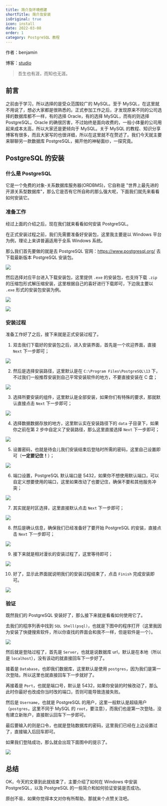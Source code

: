 ```yaml
---
title: 简介及环境搭建
shortTitle: 简介及安装
isOriginal: true
icon: install
date: 2022-03-08
order: 1
category: PostgreSQL 教程
---
```


作者：benjamin

博客：[studio](https://benjam1n.eu.org)

> 吾生也有涯，而知也无涯。

## 前言

之前由于学习，所以选择的是受众范围较广的 MySQL。至于 MySQL，在这里就不用说了，想必大家都是很熟悉的。正式参加工作之后，才发现原来不同的公司选择的数据库都不一样，有的选择 Oracle，有的选择 MySQL，而有的则选择 PostgreSQL。Oracle 的确很厉害，不过始终是面向收费的，一般小体量的公司用起来成本太高，所以大家还是更倾向于 MySQL。关于 MySQL 的教程、知识分享博客有很多，而且大家写的也很详细，所以在这里就不在赘述了。我们今天就主要来聊聊另一款数据库 PostgreSQL，揭开他的神秘面纱，一探究竟。

## PostgreSQL 的安装

### 什么是 PostgreSQL

它是一个免费的对象-关系数据库服务器(ORDBMS)，它自称是 "世界上最先进的开源关系型数据库"，那么它是否有它所自称的那么强大呢，下面我们就先来看看如何安装它。

### 准备工作

经过上面的介绍之后，现在我们就来看看如何安装 PostgreSQL。

在正式安装过程之前，我们先需要准备好安装包，这里我主要是以 Windows 平台为例，理论上来讲普遍适用于全系 Windows 系统。

那么我们首先要做的就是去 PostgreSQL 官网：https://www.postgresql.org/ 去下载最新版本 PostgreSQL 安装包。

![](./assets/20220308-pg-install-on-windows/off-website.png)

然后选择对应平台进入下载安装包，这里提供 `.exe` 的安装包，也支持下载 `.zip` 的压缩包形式解压缩安装，这里根据自己的喜好进行下载即可，下边我主要以 `.exe` 形式的安装包安装为例。

![](./assets/20220308-pg-install-on-windows/download.png)

![](./assets/20220308-pg-install-on-windows/exe-zip.png)

### 安装过程

准备工作好了之后，接下来就是正式安装过程了。

1.  双击我们下载好的安装包之后，进入安装界面，首先是一个欢迎界面，直接 `Next` 下一步即可；

![](./assets/20220308-pg-install-on-windows/welcome.png)

2.  然后是选择安装路径，这里默认是在 `C:\Program Files\PostgreSQL\13` 下，不过我们一般推荐安装到自己平常安装软件的地方，不要直接安装在 C 盘；

![](./assets/20220308-pg-install-on-windows/path.png)

3.  选择所要安装的组件，这里默认是全部安装，如果你们有特殊的要求，那就默认直接点击 `Next` 下一步即可；

![](./assets/20220308-pg-install-on-windows/component.png)

4.  选择数据数据存放的地方，这里默认实在安装路径下的 `data` 子目录下，如果你之前在第 2 步中自定义了安装路径，那么这里直接选择 `Next` 下一步即可；

![](./assets/20220308-pg-install-on-windows/data-storage.png)

5.  设置密码，也就是待会儿我们安装结束后登陆时所需的密码，这里自己设置即可（**一定要记住！**）；

![](./assets/20220308-pg-install-on-windows/pwd-set.png)

6.  端口设置，PostgreSQL 默认端口是 5432，如果你不想使用默认端口，可以自定义想要使用的端口，这里如果改动了也要记住，确保不要和其他服务冲突；

![](./assets/20220308-pg-install-on-windows/port-set.png)

7.  其实就是时区选择，这里直接默认点击 `Next` 下一步即可；

![](./assets/20220308-pg-install-on-windows/locale.png)

8.  然后是确认信息，确保我们已经准备好了要开始 PostgreSQL 的安装，直接点击 `Next` 下一步即可；

![](./assets/20220308-pg-install-on-windows/confirm.png)

9.  接下来就是相对漫长的安装过程了，这里等待即可；

![](./assets/20220308-pg-install-on-windows/installing.png)

10. 好了，显示此界面就说明我们的安装过程结束了，点击 `Finish` 完成安装即可。

![](./assets/20220308-pg-install-on-windows/finish.png)

### 验证

既然我们的 PostgreSQL 安装好了，那么接下来就是看看如何使用它了。

去我们的程序列表中找到 `SQL Shell(psql)`，也就是下图中的程序打开（这里我因为安装了快捷搜索软件，所以你查找的界面会和我不一样，但是软件是一个）。

![](./assets/20220308-pg-install-on-windows/psql-shell.png)

然后就是登陆过程了，首先是 `Server`，也就是说数据库 url，默认是在本地（所以是 `localhost`），没有该动的就直接回车下一步好了。

接着是 `Database`，也即我们数据库，这里默认是使用 `postgres`，因为我们是第一次登陆，所以这里也就直接回车下一步就好了。

再接着是 `Port`，也就是端口号，默认是 5432，如果你安装的时候改动了，那么此时你最好也改成你当时改的端口，否则可能导致连接失败。

然后是 `Username`，也就是 PostgreSQL 的用户，这里一般默认是超级用户（`postgres`，这里不同于 MySQL 的 `root`，要注意），而我们也是第一次登陆，没有建立新账户，直接默认回车下一步即可。

最后要输入的则是口令，也就是登陆数据库的密码，这里我们已经在上边设置过了，直接输入后回车即可。

如果我们登陆成功，那么就会出现下面图中的提示了。

![](./assets/20220308-pg-install-on-windows/login.png)

## 总结

OK，今天的文章到此就结束了，主要介绍了如何在 Windows 中安装 PostgreSQL，以及 PostgreSQL 的一些简介和如何验证安装是否成功。

原创不易，如果你觉得本文对你有所帮助，那就来个点赞关注吧。
